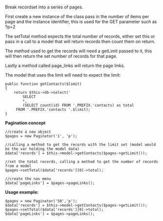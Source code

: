  Break recordset into a series of pages.

First create a new instance of the class pass in the number of items per page and the instance identifier, this is used for the GET parameter such as ?p=2

The setTotal method expects the total number of records, either set this or pass in a call to a model that will return records then count them on return.

The method used to get the records will need a getLimit passed to it, this will then return the set number of records for that page.

Lastly a method called page_links will return the page links.

The model that uses the limit will need to expect the limit:

````
public function getContacts($limit)
{
	return $this->db->select('
		SELECT 
		*,
		(SELECT count(id) FROM '.PREFIX.'contacts) as total
	 FROM '.PREFIX.'contacts '.$limit);
}
````

**Pagination concept**

````
//create a new object
$pages = new Paginator('1', 'p');
 
//calling a method to get the records with the limit set (model would be the var holding the model data)
$data['records'] = $this->model->getContacts($pages->getLimit());
 
//set the total records, calling a method to get the number of records from a model
$pages->setTotal($data['records'][0]->total);
 
//create the nav menu
$data['pageLinks'] = $pages->pageLinks();
````

**Usage example:**

````
$pages = new Paginator('50','p');
$data['records'] = $this->model->getContacts($pages->getLimit());
$pages->setTotal($data['records'][0]->total);  
$data['pageLinks'] = $pages->pageLinks();
````
